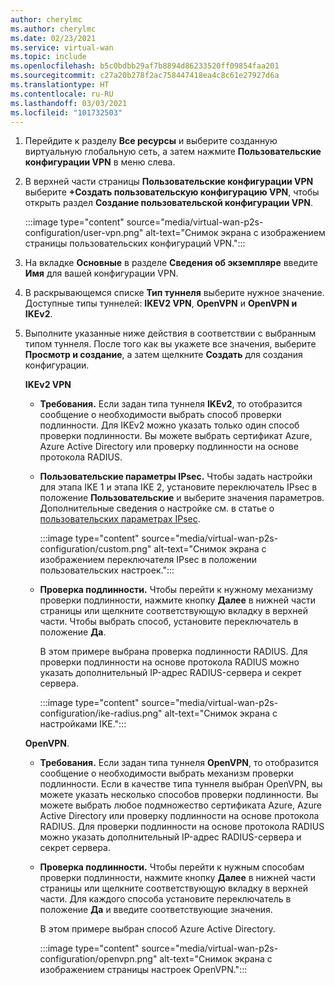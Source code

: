 ```yaml
---
author: cherylmc
ms.author: cherylmc
ms.date: 02/23/2021
ms.service: virtual-wan
ms.topic: include
ms.openlocfilehash: b5c0bdbb29af7b8894d86233520ff09854faa201
ms.sourcegitcommit: c27a20b278f2ac758447418ea4c8c61e27927d6a
ms.translationtype: HT
ms.contentlocale: ru-RU
ms.lasthandoff: 03/03/2021
ms.locfileid: "101732503"
---
```

1. Перейдите к разделу **Все ресурсы** и выберите созданную виртуальную глобальную сеть, а затем нажмите **Пользовательские конфигурации VPN** в меню слева.
1. В верхней части страницы **Пользовательские конфигурации VPN** выберите **+Создать пользовательскую конфигурацию VPN**, чтобы открыть раздел **Создание пользовательской конфигурации VPN**.

   :::image type="content" source="media/virtual-wan-p2s-configuration/user-vpn.png" alt-text="Снимок экрана с изображением страницы пользовательских конфигураций VPN.":::

1. На вкладке **Основные** в разделе **Сведения об экземпляре** введите **Имя** для вашей конфигурации VPN.
1. В раскрывающемся списке **Тип туннеля** выберите нужное значение. Доступные типы туннелей: **IKEV2 VPN**, **OpenVPN** и **OpenVPN и IKEv2**.
1. Выполните указанные ниже действия в соответствии с выбранным типом туннеля. После того как вы укажете все значения, выберите **Просмотр и создание**, а затем щелкните **Создать** для создания конфигурации.

   **IKEv2 VPN**

   * **Требования.** Если задан типа туннеля **IKEv2**, то отобразится сообщение о необходимости выбрать способ проверки подлинности. Для IKEv2 можно указать только один способ проверки подлинности. Вы можете выбрать сертификат Azure, Azure Active Directory или проверку подлинности на основе протокола RADIUS.
 
   * **Пользовательские параметры IPsec.** Чтобы задать настройки для этапа IKE 1 и этапа IKE 2, установите переключатель IPsec в положение **Пользовательские** и выберите значения параметров. Дополнительные сведения о настройке см. в статье о [пользовательских параметрах IPsec](../articles/virtual-wan/point-to-site-ipsec.md).

     :::image type="content" source="media/virtual-wan-p2s-configuration/custom.png" alt-text="Снимок экрана с изображением переключателя IPsec в положении пользовательских настроек.":::

   * **Проверка подлинности.** Чтобы перейти к нужному механизму проверки подлинности, нажмите кнопку **Далее** в нижней части страницы или щелкните соответствующую вкладку в верхней части. Чтобы выбрать способ, установите переключатель в положение **Да**.

     В этом примере выбрана проверка подлинности RADIUS. Для проверки подлинности на основе протокола RADIUS можно указать дополнительный IP-адрес RADIUS-сервера и секрет сервера.

     :::image type="content" source="media/virtual-wan-p2s-configuration/ike-radius.png" alt-text="Снимок экрана с настройками IKE.":::

   **OpenVPN**.

   * **Требования.** Если задан типа туннеля **OpenVPN**, то отобразится сообщение о необходимости выбрать механизм проверки подлинности. Если в качестве типа туннеля выбран OpenVPN, вы можете указать несколько способов проверки подлинности. Вы можете выбрать любое подмножество сертификата Azure, Azure Active Directory или проверку подлинности на основе протокола RADIUS. Для проверки подлинности на основе протокола RADIUS можно указать дополнительный IP-адрес RADIUS-сервера и секрет сервера.

   * **Проверка подлинности.** Чтобы перейти к нужным способам проверки подлинности, нажмите кнопку **Далее** в нижней части страницы или щелкните соответствующую вкладку в верхней части.
   Для каждого способа установите переключатель в положение **Да** и введите соответствующие значения.

     В этом примере выбран способ Azure Active Directory.

     :::image type="content" source="media/virtual-wan-p2s-configuration/openvpn.png" alt-text="Снимок экрана с изображением страницы настроек OpenVPN.":::
